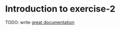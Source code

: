 # Introduction to exercise-2

TODO: write [great documentation](http://jacobian.org/writing/what-to-write/)
